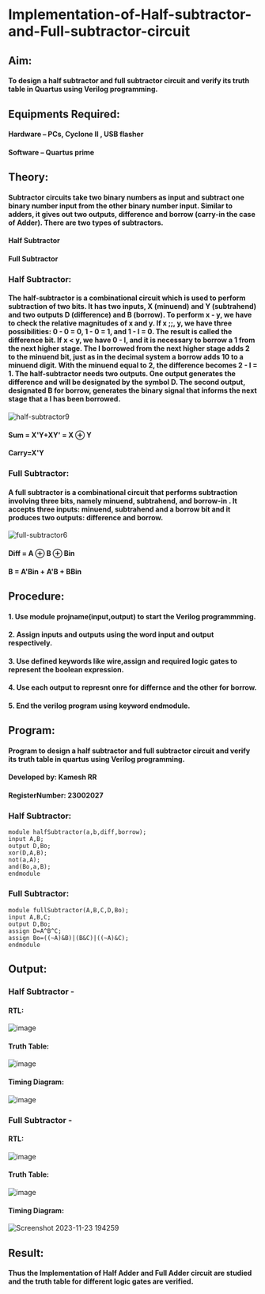 # Implementation-of-Half-subtractor-and-Full-subtractor-circuit
## Aim:
#### To design a half subtractor and full subtractor circuit and verify its truth table in Quartus using Verilog programming.

## Equipments Required:
#### Hardware – PCs, Cyclone II , USB flasher 
#### Software – Quartus prime
## Theory:
#### Subtractor circuits take two binary numbers as input and subtract one binary number input from the other binary number input. Similar to adders, it gives out two outputs, difference and borrow (carry-in the case of Adder). There are two types of subtractors.
#### Half Subtractor 
#### Full Subtractor
### Half Subtractor:
#### The half-subtractor is a combinational circuit which is used to perform subtraction of two bits. It has two inputs, X (minuend) and Y (subtrahend) and two outputs D (difference) and B (borrow). To perform x - y, we have to check the relative magnitudes of x and y. If x ;;, y, we have three possibilities: 0 - 0 = 0, 1 - 0 = 1, and 1 - I = 0. The result is called the difference bit. If x < y, we have 0 - I, and it is necessary to borrow a 1 from the next higher stage. The I borrowed from the next higher stage adds 2 to the minuend bit, just as in the decimal system a borrow adds 10 to a minuend digit. With the minuend equal to 2, the difference becomes 2 - I = 1. The half-subtractor needs two outputs. One output generates the difference and will be designated by the symbol D. The second output, designated B for borrow, generates the binary signal that informs the next stage that a I has been borrowed.
![half-subtractor9](https://user-images.githubusercontent.com/36288975/166112538-58c3bc7c-ee5d-4e6a-ac8d-8e8328efe27a.png)


#### Sum = X'Y+XY' = X ⊕ Y
#### Carry=X'Y

### Full Subtractor:
#### A full subtractor is a combinational circuit that performs subtraction involving three bits, namely minuend, subtrahend, and borrow-in . It accepts three inputs: minuend, subtrahend and a borrow bit and it produces two outputs: difference and borrow. 
![full-subtractor6](https://user-images.githubusercontent.com/36288975/166112541-24c68359-3de8-4674-ae22-8272ffc385ed.png)


#### Diff = A ⊕ B ⊕ Bin 
#### B = A'Bin + A'B + BBin

## Procedure:
#### 1. Use module projname(input,output) to start the Verilog programmming.
#### 2. Assign inputs and outputs using the word input and output respectively.
#### 3. Use defined keywords like wire,assign and required logic gates to represent the boolean expression.
#### 4. Use each output to represnt onre for differnce and the other for borrow.
#### 5. End the verilog program using keyword endmodule.

## Program:
#### Program to design a half subtractor and full subtractor circuit and verify its truth table in quartus using Verilog programming.
#### Developed by: Kamesh RR
#### RegisterNumber:  23002027

### Half Subtractor:
```
module halfSubtractor(a,b,diff,borrow);
input A,B;
output D,Bo;
xor(D,A,B);
not(a,A);
and(Bo,a,B);
endmodule
```
### Full Subtractor:
```
module fullSubtractor(A,B,C,D,Bo);
input A,B,C;
output D,Bo;
assign D=A^B^C;
assign Bo=((~A)&B)|(B&C)|((~A)&C);
endmodule
```
## Output:
### Half Subtractor - 
#### RTL:
![image](https://github.com/SaravananPV3010/Experiment--03-Half-Subtractor-and-Full-subtractor/assets/139754526/c01eca5d-c374-457e-98ea-c94a2187da3b)
#### Truth Table:
![image](https://github.com/SaravananPV3010/Experiment--03-Half-Subtractor-and-Full-subtractor/assets/139754526/54eeda61-9927-4982-9c06-adbbd176bff2)
#### Timing Diagram:
![image](https://github.com/SaravananPV3010/Experiment--03-Half-Subtractor-and-Full-subtractor/assets/139754526/3e01f137-5c1d-4b60-aae1-6e946009e08a)
### Full Subtractor - 
#### RTL:
![image](https://github.com/SaravananPV3010/Experiment--03-Half-Subtractor-and-Full-subtractor/assets/139754526/1c6432fd-9604-4a5e-952d-1d966791eed2)
#### Truth Table:
![image](https://github.com/SaravananPV3010/Experiment--03-Half-Subtractor-and-Full-subtractor/assets/139754526/7bb2d62d-5171-46eb-b8cb-6f80c839ea5f)
#### Timing Diagram:
![Screenshot 2023-11-23 194259](https://github.com/SaravananPV3010/Experiment--03-Half-Subtractor-and-Full-subtractor/assets/139754526/808f53fd-5386-4943-bc6b-af0f274c6fc9)



## Result:
#### Thus the Implementation of Half Adder and Full Adder circuit are studied and the truth table for different logic gates are verified.
